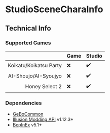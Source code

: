 # StudioSceneCharaInfo

## Technical Info

### Supported Games

|                        | Game               | Studio             |
| ----------------------:| ------------------ | ------------------ |
| Koikatu/Koikatsu Party | :x:                | :heavy_check_mark: |
| AI-Shoujo/AI-Syoujyo   | :x:                | :heavy_check_mark: |
| Honey Select 2         | :x:                | :heavy_check_mark: |


### Dependencies

- [GeBoCommon](https://github.com/GeBo1/GeBoPlugins)
- [Illusion Modding API](https://github.com/IllusionMods/IllusionModdingAPI) v1.12.3+
- [BepInEx](https://github.com/BepInEx/BepInEx) v5.1+

